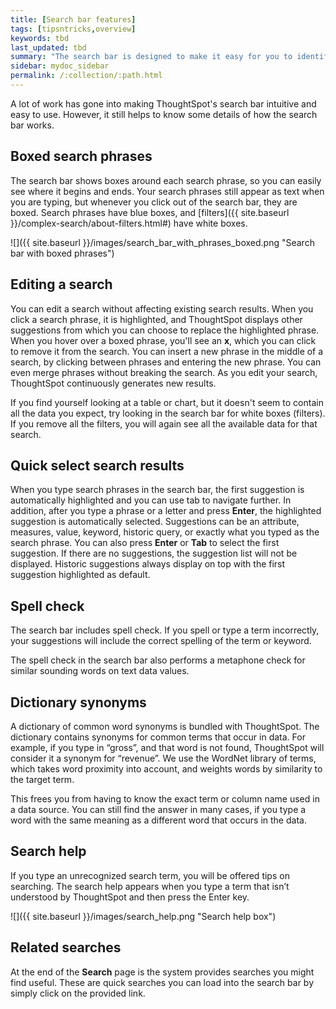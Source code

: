 ```yaml
---
title: [Search bar features]
tags: [tipsntricks,overview]
keywords: tbd
last_updated: tbd
summary: "The search bar is designed to make it easy for you to identify your search terms. "
sidebar: mydoc_sidebar
permalink: /:collection/:path.html
---
```

A lot of work has gone into making ThoughtSpot's search bar intuitive and easy to use. However, it still helps to know some details of how the search bar works.

## Boxed search phrases

The search bar shows boxes around each search phrase, so you can easily see where it begins and ends. Your search phrases still appear as text when you are typing, but whenever you click out of the search bar, they are boxed. Search phrases have blue boxes, and [filters]({{ site.baseurl }}/complex-search/about-filters.html#) have white boxes.

 ![]({{ site.baseurl }}/images/search_bar_with_phrases_boxed.png "Search bar with boxed phrases")

## Editing a search

You can edit a search without affecting existing search results.  When you click a search phrase, it is highlighted, and ThoughtSpot displays other suggestions from which you can choose to replace the highlighted phrase. When you hover over a boxed phrase, you'll see an **x**, which you can click to remove it from the search. You can insert a new phrase in the middle of a search, by clicking between phrases and entering the new phrase. You can even merge phrases without breaking the search. As you edit your search, ThoughtSpot continuously generates new results.

If you find yourself looking at a table or chart, but it doesn't seem to contain all the data you expect, try looking in the search bar for white boxes (filters). If you remove all the filters, you will again see all the available data for that search.

## Quick select search results

When you type search phrases in the search bar, the first suggestion is automatically highlighted and you can use tab to navigate further. In addition, after you type a phrase or a letter and press **Enter**, the highlighted suggestion is automatically selected. Suggestions can be an attribute, measures, value, keyword, historic query, or exactly what you typed as the search phrase. You can also press **Enter** or **Tab** to select the first suggestion. If there are no suggestions, the suggestion list will not be displayed.
Historic suggestions always display on top with the first suggestion highlighted as default.

## Spell check

The search bar includes spell check. If you spell or type a term incorrectly, your suggestions will include the correct spelling of the term or keyword.

The spell check in the search bar also performs a metaphone check for similar sounding words on text data values.

## Dictionary synonyms

A dictionary of common word synonyms is bundled with ThoughtSpot. The dictionary contains synonyms for common terms that occur in data. For example, if you type in “gross”, and that word is not found, ThoughtSpot will consider it a synonym for “revenue”. We use the WordNet library of terms, which takes word proximity into account, and weights words by similarity to the target term.

This frees you from having to know the exact term or column name used in a data source. You can still find the answer in many cases, if you type a word with the same meaning as a different word that occurs in the data.

## Search help

If you type an unrecognized search term, you will be offered tips on searching. The search help appears when you type a term that isn’t understood by ThoughtSpot and then press the Enter key.

 ![]({{ site.baseurl }}/images/search_help.png "Search help box")

## Related searches

At the end of the **Search** page is the system provides searches you might find useful. These are quick searches you can load into the search bar by simply click on the provided link.
